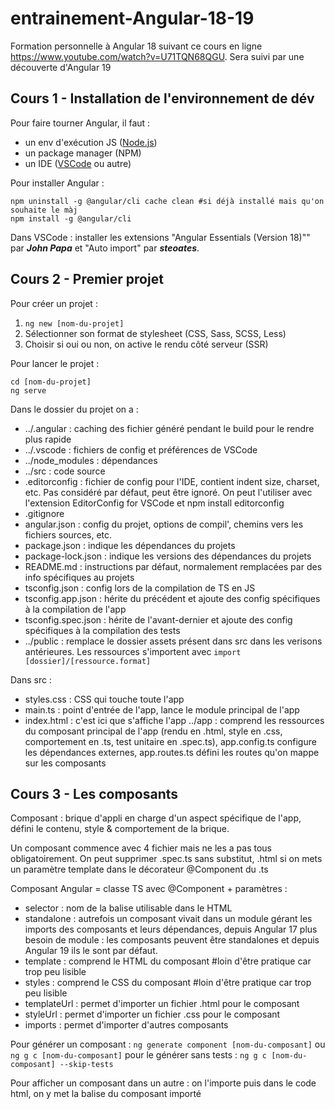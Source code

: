 # entrainement-Angular-18-19

Formation personnelle à Angular 18 suivant ce cours en ligne https://www.youtube.com/watch?v=U71TQN68QGU. Sera suivi par une découverte d'Angular 19

## Cours 1 - Installation de l'environnement de dév

Pour faire tourner Angular, il faut :

- un env d'exécution JS ([Node.js](https://nodejs.org/en))
- un package manager (NPM)
- un IDE ([VSCode](https://code.visualstudio.com/download) ou autre)

Pour installer Angular :

```
npm uninstall -g @angular/cli cache clean #si déjà installé mais qu'on souhaite le màj
npm install -g @angular/cli
```

Dans VSCode : installer les extensions "Angular Essentials (Version 18)"" par **_John Papa_** et "Auto import" par **_steoates_**.

## Cours 2 - Premier projet

Pour créer un projet :

1. `ng new [nom-du-projet]`
2. Sélectionner son format de stylesheet (CSS, Sass, SCSS, Less)
3. Choisir si oui ou non, on active le rendu côté serveur (SSR)

Pour lancer le projet :

```
cd [nom-du-projet]
ng serve
```

Dans le dossier du projet on a :

- ../.angular : caching des fichier généré pendant le build pour le rendre plus rapide
- ../.vscode : fichiers de config et préférences de VSCode
- ../node_modules : dépendances
- ../src : code source
- .editorconfig : fichier de config pour l'IDE, contient indent size, charset, etc. Pas considéré par défaut, peut être ignoré. On peut l'utiliser avec l'extension EditorConfig for VSCode et npm install editorconfig
- .gitignore
- angular.json : config du projet, options de compil', chemins vers les fichiers sources, etc.
- package.json : indique les dépendances du projets
- package-lock.json : indique les versions des dépendances du projets
- README.md : instructions par défaut, normalement remplacées par des info spécifiques au projets
- tsconfig.json : config lors de la compilation de TS en JS
- tsconfig.app.json : hérite du précédent et ajoute des config spécifiques à la compilation de l'app
- tsconfig.spec.json : hérite de l'avant-dernier et ajoute des config spécifiques à la compilation des tests
- ../public : remplace le dossier assets présent dans src dans les verisons antérieures. Les ressources s'importent avec `import [dossier]/[ressource.format]`

Dans src :

- styles.css : CSS qui touche toute l'app
- main.ts : point d'entrée de l'app, lance le module principal de l'app
- index.html : c'est ici que s'affiche l'app
  ../app : comprend les ressources du composant principal de l'app (rendu en .html, style en .css, comportement en .ts, test unitaire en .spec.ts), app.config.ts configure les dépendances externes, app.routes.ts défini les routes qu'on mappe sur les composants

## Cours 3 - Les composants

Composant : brique d'appli en charge d'un aspect spécifique de l'app, défini le contenu, style & comportement de la brique.

Un composant commence avec 4 fichier mais ne les a pas tous obligatoirement. On peut supprimer .spec.ts sans substitut, .html si on mets un paramètre template dans le décorateur @Component du .ts

Composant Angular = classe TS avec @Component + paramètres :

- selector : nom de la balise utilisable dans le HTML
- standalone : autrefois un composant vivait dans un module gérant les imports des composants et leurs dépendances, depuis Angular 17 plus besoin de module : les composants peuvent être standalones et depuis Angular 19 ils le sont par défaut.
- template : comprend le HTML du composant #loin d'être pratique car trop peu lisible
- styles : comprend le CSS du composant #loin d'être pratique car trop peu lisible
- templateUrl : permet d'importer un fichier .html pour le composant
- styleUrl : permet d'importer un fichier .css pour le composant
- imports : permet d'importer d'autres composants

Pour générer un composant : `ng generate component [nom-du-composant]` ou `ng g c [nom-du-composant]`
pour le générer sans tests : `ng g c [nom-du-composant] --skip-tests`

Pour afficher un composant dans un autre : on l'importe puis dans le code html, on y met la balise du composant importé
